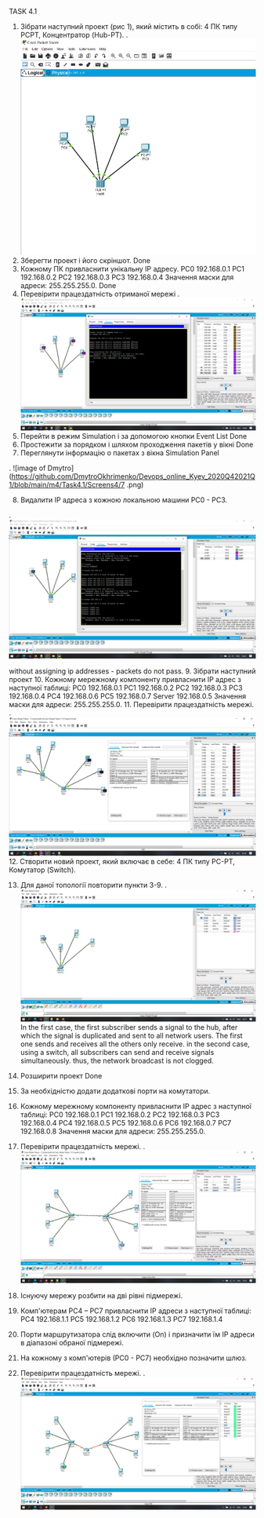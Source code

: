 



TASK 4.1
1. Зібрати наступний проект (рис 1), який містить в собі: 4 ПК типу PCPT, Концентратор (Hub-PT). 
[](https://Screens2.github.com/).
![image of Dmytro](https://github.com/DmytroOkhrimenko/Devops_online_Kyev_2020Q42021Q1/blob/main/m4/Task4.1/Screens4/1.png)
2. Зберегти проект і його скріншот.
Done
3. Кожному ПК привласнити унікальну IP адресу. 
PC0 192.168.0.1
PC1 192.168.0.2
PC2 192.168.0.3
PC3 192.168.0.4
Значення маски для адреси: 255.255.255.0.
Done
4. Перевірити працездатність отриманої мережі 
[](https://Screens2.github.com/).
![image of Dmytro](https://github.com/DmytroOkhrimenko/Devops_online_Kyev_2020Q42021Q1/blob/main/m4/Task4.1/Screens4/4.png)
5. Перейти в режим Simulation і за допомогою кнопки Event List
Done
6. Простежити за порядком і шляхом проходження пакетів у вікні
Done
7. Переглянути інформацію о пакетах з вікна Simulation Panel 

[](https://Screens2.github.com/).
![image of Dmytro](https://github.com/DmytroOkhrimenko/Devops_online_Kyev_2020Q42021Q1/blob/main/m4/Task4.1/Screens4/7 .png)

8. Видалити IP адреса з кожною локальною машини PC0 - PC3.

[](https://Screens2.github.com/).
![image of Dmytro](https://github.com/DmytroOkhrimenko/Devops_online_Kyev_2020Q42021Q1/blob/main/m4/Task4.1/Screens4/8.png)

without assigning ip addresses - packets do not pass.
9. Зібрати наступний проект 
10. Кожному мережному компоненту привласнити IP адрес з наступної таблиці:
PC0 192.168.0.1
PC1 192.168.0.2
PC2 192.168.0.3
PC3 192.168.0.4
PC4 192.168.0.6
PC5 192.168.0.7
Server 192.168.0.5
Значення маски для адреси: 255.255.255.0.
11. Перевірити працездатність мережі.
[](https://Screens2.github.com/).
![image of Dmytro](https://github.com/DmytroOkhrimenko/Devops_online_Kyev_2020Q42021Q1/blob/main/m4/Task4.1/Screens4/9.png)
12. Створити новий проект, який включає в себе: 4 ПК типу PC-PT, Комутатор (Switch). 

13. Для даної топології повторити пункти 3-9. 
[](https://Screens2.github.com/).
![image of Dmytro](https://github.com/DmytroOkhrimenko/Devops_online_Kyev_2020Q42021Q1/blob/main/m4/Task4.1/Screens4/10.png)
In the first case, the first subscriber sends a signal to the hub, after which the signal 
is duplicated and sent to all network users. The first one sends and receives all the others 
only receive. in the second case, using a switch, all subscribers can send and receive signals
simultaneously. thus, the network broadcast is not clogged.
14. Розширити проект
Done 
15. За необхідністю додати додаткові порти на комутатори. 
16. Кожному мережному компоненту привласнити IP адрес з наступної таблиці:
PC0 192.168.0.1
PC1 192.168.0.2
PC2 192.168.0.3
PC3 192.168.0.4
PC4 192.168.0.5
PC5 192.168.0.6
PC6 192.168.0.7
PC7 192.168.0.8
Значення маски для адреси: 255.255.255.0.
17. Перевірити працездатність мережі.
[](https://Screens2.github.com/).
![image of Dmytro](https://github.com/DmytroOkhrimenko/Devops_online_Kyev_2020Q42021Q1/blob/main/m4/Task4.1/Screens4/17.png)
18. Існуючу мережу розбити на дві рівні підмережі.
19. Комп'ютерам РС4 – РС7 привласнити IP адреси з наступної  таблиці:
PC4 192.168.1.1
PC5 192.168.1.2
PC6 192.168.1.3
PC7 192.168.1.4

20. Порти маршрутизатора слід включити (On) і призначити їм IP адреси в діапазоні обраної підмережі.
21. На кожному з комп'ютерів (РС0 - РС7) необхідно позначити шлюз.

22. Перевірити працездатність мережі.
[](https://Screens2.github.com/).
![image of Dmytro](https://github.com/DmytroOkhrimenko/Devops_online_Kyev_2020Q42021Q1/blob/main/m4/Task4.1/Screens4/18.png)

